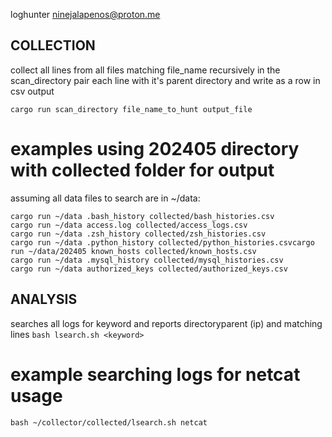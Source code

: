loghunter ninejalapenos@proton.me

## COLLECTION
collect all lines from all files matching file_name recursively in the scan_directory
pair each line with it's parent directory and write as a row in csv output

`cargo run scan_directory file_name_to_hunt output_file`

# examples using 202405 directory with collected folder for output
assuming all data files to search are in ~/data:
```
cargo run ~/data .bash_history collected/bash_histories.csv
cargo run ~/data access.log collected/access_logs.csv
cargo run ~/data .zsh_history collected/zsh_histories.csv
cargo run ~/data .python_history collected/python_histories.csvcargo run ~/data/202405 known_hosts collected/known_hosts.csv
cargo run ~/data .mysql_history collected/mysql_histories.csv
cargo run ~/data authorized_keys collected/authorized_keys.csv
```

## ANALYSIS
searches all logs for keyword and reports directoryparent (ip) and matching lines
`bash lsearch.sh <keyword>`

# example searching logs for netcat usage

`bash ~/collector/collected/lsearch.sh netcat`
